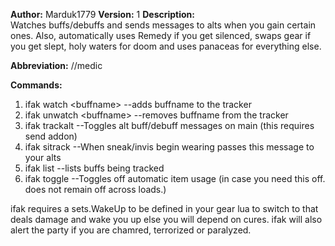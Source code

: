 **Author:** Marduk1779
**Version:** 1
**Description:**  
Watches buffs/debuffs and sends messages to alts when you gain certain ones. Also, automatically uses Remedy if you get silenced, swaps gear if you get slept, holy waters for doom and uses panaceas for everything else.

**Abbreviation:** //medic

**Commands:**
 1. ifak watch &lt;buffname&gt; --adds buffname to the tracker
 2. ifak unwatch &lt;buffname&gt; --removes buffname from the tracker
 3. ifak trackalt --Toggles alt buff/debuff messages on main (this requires send addon)
 4. ifak sitrack --When sneak/invis begin wearing passes this message to your alts
 5. ifak list --lists buffs being tracked
 6. ifak toggle --Toggles off automatic item usage (in case you need this off. does not remain off across loads.)
 

ifak requires a sets.WakeUp to be defined in your gear lua to switch to that deals damage and wake you up else you will depend on cures.
ifak will also alert the party if you are chamred, terrorized or paralyzed.
